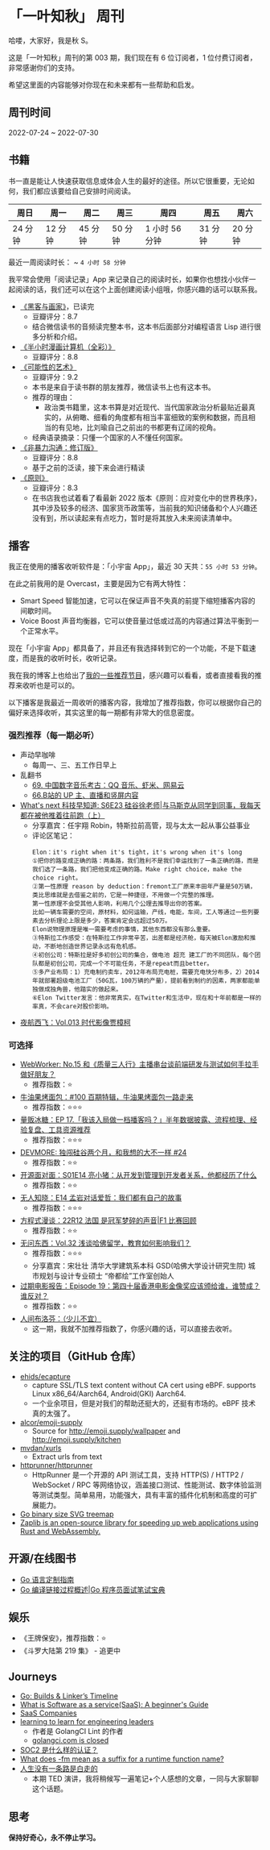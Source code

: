 # 「一叶知秋」 周刊

哈喽，大家好，我是秋 S。

这是「一叶知秋」周刊的第 003 期，我们现在有 6 位订阅者，1 位付费订阅者，非常感谢你们的支持。

希望这里面的内容能够对你现在和未来都有一些帮助和启发。

## 周刊时间

2022-07-24 ~ 2022-07-30

## 书籍

书一直是能让人快速获取信息或体会人生的最好的途径。所以它很重要，无论如何，我们都应该要给自己安排时间阅读。

| 周日 | 周一 | 周二 | 周三 | 周四 | 周五 | 周六 |
|----|----|----|----|----|----|----|
| 24 分钟 | 12 分钟 | 45 分钟 | 50 分钟 | 1 小时 56 分钟 | 31 分钟 | 20 分钟 |

最近一周阅读时长： ~ `4 小时 58 分钟`

我平常会使用「阅读记录」App 来记录自己的阅读时长，如果你也想找小伙伴一起阅读的话，我们还可以在这个上面创建阅读小组哦，你感兴趣的话可以联系我。

+ [《黑客与画家》](https://book.douban.com/subject/6021440/)，已读完
  - 豆瓣评分：8.7
  - 结合微信读书的音频读完整本书，这本书后面部分对编程语言 Lisp 进行很多分析和介绍。
+ [《半小时漫画计算机（全彩）》](https://book.douban.com/subject/35619441/)
  - 豆瓣评分：8.8
+ [《可能性的艺术》](https://book.douban.com/subject/35819419/)
  - 豆瓣评分：9.2
  - 本书是来自于读书群的朋友推荐，微信读书上也有这本书。
  - 推荐的理由：
    - 政治类书籍里，这本书算是对近现代、当代国家政治分析最贴近最真实的，从俯瞰、细看的角度都有相当丰富细致的案例和数据，而且相当的有见地，比刘瑜自己之前出的书都更有辽阔的视角。
  - 经典语录摘录：只懂一个国家的人不懂任何国家。
+ [《非暴力沟通：修订版》](https://book.douban.com/subject/35519608/)
  - 豆瓣评分：8.8
  - 基于之前的泛读，接下来会进行精读
+ [《原则》](https://book.douban.com/subject/27608239/)
  - 豆瓣评分：8.3
  - 在书店我也试着看了看最新 2022 版本《原则：应对变化中的世界秩序》，其中涉及较多的经济、国家货币政策等，当前我的知识储备和个人兴趣还没有到，所以读起来有点吃力，暂时是将其放入未来阅读清单中。

## 播客

我正在使用的播客收听软件是：「小宇宙 App」，最近 30 天共：`55 小时 53 分钟`。

在此之前我用的是 Overcast，主要是因为它有两大特性：
- Smart Speed 智能加速，它可以在保证声音不失真的前提下缩短播客内容的间歇时间。
- Voice Boost 声音均衡器，它可以使音量过低或过高的内容通过算法平衡到一个正常水平。

现在「小宇宙 App」都具备了，并且还有我选择转到它的一个功能，不是下载速度，而是我的收听时长，收听记录。

我在我的博客上也给出了[我的一些推荐节目](https://maiyang.me/podcasts/)，感兴趣可以看看，或者直接看我的推荐来收听也是可以的。

以下播客是我最近一周收听的播客内容，我增加了推荐指数，你可以根据你自己的偏好来选择收听，其实这里的每一期都有非常大的信息密度。

### 强烈推荐（每一期必听）

+ 声动早咖啡
  - 每周一、三、五工作日早上
+ 乱翻书
  - [69. 中国数字音乐考古：QQ 音乐、虾米、网易云](https://www.xiaoyuzhoufm.com/episode/62dd2f0864f141ad815018b7)
  - [66.B站的 UP 主、直播和竖屏内容](https://www.xiaoyuzhoufm.com/episode/62bfe531ebfc753783b1f83a)
+ [What's next 科技早知道: S6E23 硅谷徐老师|与马斯克从同学到同事，我每天都在被他推着往前跑（上）](https://www.xiaoyuzhoufm.com/episode/62d7e0d164f141ad8150162f)
  - 分享嘉宾：任宇翔 Robin，特斯拉前高管，现与太太一起从事公益事业
  - 评论区笔记：
    ```
    Elon：it's right when it's tight，it's wrong when it's long
    ①把你的路变成正确的路：两条路，我们胜利不是我们幸运找到了一条正确的路，而是我们选了一条路，我们把他变成正确的路。Make right choice，make the choice right。
    ②第一性原理 reason by deduction：fremont工厂原来丰田年产量是50万辆，类比思维就是去借鉴之前的，它是一种捷径，不用做一个完整的推理。
    第一性原理不会受其他人影响，利用几个公理去推导出你的答案。
    比如一辆车需要的空间，原材料，如何运输，产线，电能，车间，工人等通过一些列要素去分析理论上限是多少，答案肯定会远超过50万。
    Elon说物理原理是唯一需要考虑的事情，其他东西都没有那么重要。
    ③特斯拉工作感受：在特斯拉工作非常辛苦，出差都是经济舱，每天被Elon激励和推动，不断地创造世界记录永远有危机感。
    ④初创公司：特斯拉是好多初创公司的集合，做电池 超充 建工厂的不同团队，每个团队都是初创公司，完成一个不可能任务，不是repeat而且better。
    ⑤多产业布局：1）充电制约卖车，2012年布局充电桩，需要充电快分布多，2）2014年就部署超级电池工厂（50G瓦，100万辆的产量），提前看到制约的因素，两家都能单独做成独角兽，他踏实的做起来。
    ⑥Elon Twitter发言：他非常真实，在Twitter和生活中，现在和十年前都是一样的率真，不会care对股价影响。
    ```
+ [夜航西飞：Vol.013 时代影像贾樟柯](https://www.xiaoyuzhoufm.com/episode/62bda7b0ebfc753783b1f791)

### 可选择

+ [WebWorker: No.15 和《质量三人行》主播串台谈前端研发与测试如何手拉手做好朋友？](https://www.xiaoyuzhoufm.com/episode/62d76455fa15142e17251d40)
  - 推荐指数：⭐️
+ [牛油果烤面包：#100 百期特辑，牛油果烤面包一路走来](https://www.xiaoyuzhoufm.com/episode/62c13bb9a98659481c1e75ee)
  - 推荐指数：⭐️⭐️⭐️
+ [量贩冰糖：EP 17.「我该入局做一档播客吗？」半年数据披露、流程梳理、经验复盘、工具资源推荐](https://www.xiaoyuzhoufm.com/episode/62c104c6ee51bbc306720246)
  - 推荐指数：⭐️⭐️⭐️
+ [DEVMORE: 独闯硅谷两个月，和我想的大不一样 #24](https://www.xiaoyuzhoufm.com/episode/62bfb9a5f388d4c7cc48a25b)
  - 推荐指数：⭐️⭐️
+ [开源面对面：S01E14 亮小猪：从开发到管理到开发者关系，他都经历了什么](https://www.xiaoyuzhoufm.com/episode/62be4fcc2f72f104a27b5dec)
  - 推荐指数：⭐️⭐️
+ [无人知晓：E14 孟岩对话爱哲：我们都有自己的故事](https://www.xiaoyuzhoufm.com/episode/62b804912af904c4f0031586)
  - 推荐指数：⭐️⭐️⭐️
+ [方程式漫谈：22R12 法国 是冠军梦碎的声音|F1 比赛回顾](https://www.xiaoyuzhoufm.com/episode/62dfb56364f141ad815019f0)
  - 推荐指数：⭐️⭐️
+ [无问东西：Vol.32 浅谈哈佛留学，教育如何影响我们？](https://www.xiaoyuzhoufm.com/episode/62bd8eb1af79abb59d4a7e81)
  - 推荐指数：⭐️⭐️⭐️
  - 分享嘉宾：宋壮壮 清华大学建筑系本科 GSD(哈佛大学设计研究生院) 城市规划与设计专业硕士 “帝都绘”工作室创始人
+ [过期电影报告：Episode 19：第四十届香港电影金像奖应该颁给谁，谁赞成？谁反对？](https://www.xiaoyuzhoufm.com/episode/62dac293edd9f05f2fa5872b)
  - 推荐指数：⭐️⭐️
+ [人间布洛芬：（少儿不宜）](https://www.xiaoyuzhoufm.com/episode/62cfcfa5eaf499cd95c6ca39)
  - 这一期，我就不加推荐指数了，你感兴趣的话，可以直接去收听。

## 关注的项目（GitHub 仓库）

- [ehids/ecapture](https://github.com/ehids/ecapture)
  - capture SSL/TLS text content without CA cert using eBPF. supports Linux x86_64/Aarch64, Android(GKI) Aarch64.
  - 一个业余项目，但是对我们的帮助还挺大的，还挺有市场的。eBPF 技术真的太强了。
- [alcor/emoji-supply](https://github.com/alcor/emoji-supply)
  - Source for http://emoji.supply/wallpaper and http://emoji.supply/kitchen
- [mvdan/xurls](https://github.com/mvdan/xurls)
  - Extract urls from text
- [httprunner/httprunner](https://github.com/httprunner/httprunner)
  - HttpRunner 是一个开源的 API 测试工具，支持 HTTP(S) / HTTP2 / WebSocket / RPC 等网络协议，涵盖接口测试、性能测试、数字体验监测等测试类型。简单易用，功能强大，具有丰富的插件化机制和高度的可扩展能力。
- [Go binary size SVG treemap](https://github.com/nikolaydubina/go-binsize-treemap)
- [Zaplib is an open-source library for speeding up web applications using Rust and WebAssembly.](https://github.com/Zaplib/zaplib)

## 开源/在线图书

- [Go 语言定制指南](https://github.com/chai2010/go-ast-book)
- [Go 编译链接过程概述|Go 程序员面试笔试宝典](https://golang.design/go-questions/compile/link-process/)

## 娱乐

- 《王牌保安》，推荐指数：⭐️
- 《斗罗大陆第 219 集》 - 追更中

## Journeys

- [Go: Builds & Linker’s Timeline](https://medium.com/a-journey-with-go/go-builds-linkers-timeline-b312084ddf7d)
- [What is Software as a service(SaaS): A beginner's Guide](https://www.salesforce.com/in/saas/)
- [SaaS Companies](https://getlatka.com/saas-companies)
- [learning to learn for engineering leaders](https://disaev.me/learning-to-learn-for-engineering-leaders/)
  - 作者是 GolangCI Lint 的作者
  - [golangci.com is closed](https://medium.com/golangci/golangci-com-is-closing-d1fc1bd30e0e)
- [SOC2 是什么样的认证？](https://www.itshenji.com/luntan/topic?id=3300)
- [What does -fm mean as a suffix for a runtime function name?](https://groups.google.com/g/golang-nuts/c/nZtpSK3SOGE)
- [人生没有一条路是白走的](https://www.youtube.com/watch?v=m9tNBHBKMpU)
  - 本期 TED 演讲，我将稍候写一遍笔记+个人感想的文章，一同与大家聊聊这个话题。

## 思考

**保持好奇心，永不停止学习。**
